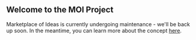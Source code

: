 ## Welcome to the MOI Project

Marketplace of Ideas is currently undergoing maintenance - we'll be back up soon. In the meantime, you can learn more about the concept [here](https://medium.com/@vancepants/moi-the-marketplace-of-ideas-a7a1493bec95).


